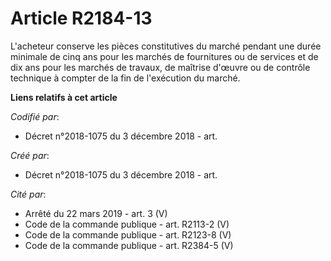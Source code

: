 # Article R2184-13

L'acheteur conserve les pièces constitutives du marché pendant une durée minimale de cinq ans pour les marchés de fournitures
ou de services et de dix ans pour les marchés de travaux, de maîtrise d'œuvre ou de contrôle technique à compter de la fin de
l'exécution du marché.

**Liens relatifs à cet article**

_Codifié par_:

  - Décret n°2018-1075 du 3 décembre 2018 - art.

_Créé par_:

  - Décret n°2018-1075 du 3 décembre 2018 - art.

_Cité par_:

  - Arrêté du 22 mars 2019 - art. 3 (V)
  - Code de la commande publique - art. R2113-2 (V)
  - Code de la commande publique - art. R2123-8 (V)
  - Code de la commande publique - art. R2384-5 (V)
